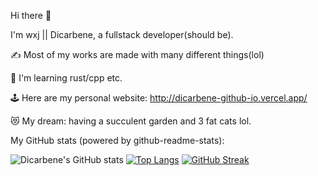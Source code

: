 Hi there 👋 

I'm wxj || Dicarbene, a fullstack developer(should be).

✍ Most of my works are made with many different things(lol)

🚀 I'm learning rust/cpp etc.

🕹️ Here are my personal website: http://dicarbene-github-io.vercel.app/

😻 My dream: having a succulent garden and 3 fat cats lol.

My GitHub stats (powered by github-readme-stats):

![Dicarbene's GitHub stats](https://github-readme-stats.vercel.app/api?username=Dicarbene&show_icons=true&theme=dracula)
[![Top Langs](https://github-readme-stats.vercel.app/api/top-langs/?username=Dicarbene&theme=dracula&layout=compact&hide=html)](https://github.com/anuraghazra/github-readme-stats)
[![GitHub Streak](http://github-readme-streak-stats.herokuapp.com?user=Dicarbene&theme=dracula&mode=weekly)](https://git.io/streak-stats)
